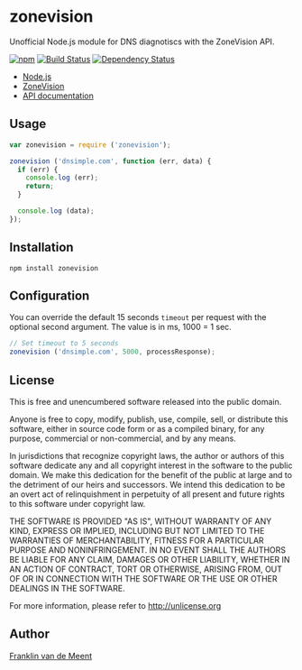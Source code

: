 zonevision
==========

Unofficial Node.js module for DNS diagnotiscs with the ZoneVision API.

[![npm](https://img.shields.io/npm/v/zonevision.svg?maxAge=3600)](https://github.com/fvdm/nodejs-zonevision/blob/master/CHANGELOG.md)
[![Build Status](https://travis-ci.org/fvdm/nodejs-zonevision.svg?branch=master)](https://travis-ci.org/fvdm/nodejs-zonevision)
[![Dependency Status](https://gemnasium.com/badges/github.com/fvdm/nodejs-zonevision.svg)](https://gemnasium.com/github.com/fvdm/nodejs-zonevision#runtime-dependencies)


* [Node.js](https://nodejs.org)
* [ZoneVision](http://zone.vision)
* [API documentation](https://api.zone.vision)


Usage
-----

```js
var zonevision = require ('zonevision');

zonevision ('dnsimple.com', function (err, data) {
  if (err) {
    console.log (err);
    return;
  }

  console.log (data);
});
```


Installation
------------

`npm install zonevision`


Configuration
-------------

You can override the default 15 seconds `timeout` per request
with the optional second argument. The value is in ms, 1000 = 1 sec.


```js
// Set timeout to 5 seconds
zonevision ('dnsimple.com', 5000, processResponse);
```


License
-------

This is free and unencumbered software released into the public domain.

Anyone is free to copy, modify, publish, use, compile, sell, or
distribute this software, either in source code form or as a compiled
binary, for any purpose, commercial or non-commercial, and by any
means.

In jurisdictions that recognize copyright laws, the author or authors
of this software dedicate any and all copyright interest in the
software to the public domain. We make this dedication for the benefit
of the public at large and to the detriment of our heirs and
successors. We intend this dedication to be an overt act of
relinquishment in perpetuity of all present and future rights to this
software under copyright law.

THE SOFTWARE IS PROVIDED "AS IS", WITHOUT WARRANTY OF ANY KIND,
EXPRESS OR IMPLIED, INCLUDING BUT NOT LIMITED TO THE WARRANTIES OF
MERCHANTABILITY, FITNESS FOR A PARTICULAR PURPOSE AND NONINFRINGEMENT.
IN NO EVENT SHALL THE AUTHORS BE LIABLE FOR ANY CLAIM, DAMAGES OR
OTHER LIABILITY, WHETHER IN AN ACTION OF CONTRACT, TORT OR OTHERWISE,
ARISING FROM, OUT OF OR IN CONNECTION WITH THE SOFTWARE OR THE USE OR
OTHER DEALINGS IN THE SOFTWARE.

For more information, please refer to <http://unlicense.org>


Author
------

[Franklin van de Meent](https://frankl.in)
